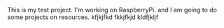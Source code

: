 This is my test project.
I'm working on RaspberryPi. and I am going to do some projects on resources.
kfjkjfkd
fkkjfkjd
kldfjkljf

